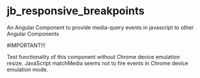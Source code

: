 # jb_responsive_breakpoints

An Angular Component to provide media-query events in javascript to other Angular Components

#IMPORTANT!!!

Test functionality of this component without Chrome device emulation resize. 
JavaScript matchMedia seems not to fire events in Chrome device emulation mode.
